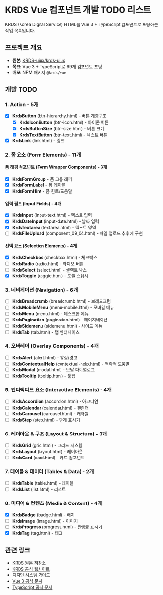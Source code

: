 # KRDS Vue 컴포넌트 개발 TODO 리스트

KRDS (Korea Digital Service) HTML을 Vue 3 + TypeScript 컴포넌트로 포팅하는 작업 목록입니다.

## 프로젝트 개요

- **원본**: [KRDS-uiux/krds-uiux](https://github.com/KRDS-uiux/krds-uiux)
- **목표**: Vue 3 + TypeScript로 69개 컴포넌트 포팅
- **배포**: NPM 패키지 `@krds/vue`

## 개발 TODO

### 1. Action - 5개
- [x] **KrdsButton** (btn-hierarchy.html) - 버튼 계층구조
  - [x] **KrdsIconButton** (btn-icon.html) - 아이콘 버튼  
  - [x] **KrdsButtonSize** (btn-size.html) - 버튼 크기
  - [x] **KrdsTextButton** (btn-text.html) - 텍스트 버튼

- [x] **KrdsLink** (link.html) - 링크

### 2. 폼 요소 (Form Elements) - 11개

#### 폼 래핑 컴포넌트 (Form Wrapper Components) - 3개
- [x] **KrdsFormGroup** - 폼 그룹 래퍼
- [x] **KrdsFormLabel** - 폼 레이블
- [x] **KrdsFormHint** - 폼 힌트/도움말

#### 입력 필드 (Input Fields) - 4개
- [x] **KrdsInput** (input-text.html) - 텍스트 입력
- [x] **KrdsDateInput** (input-date.html) - 날짜 입력
- [x] **KrdsTextarea** (textarea.html) - 텍스트 영역
- [ ] **KrdsFileUpload** (component_09_04.html) - 파일 업로드 추후에 구현

#### 선택 요소 (Selection Elements) - 4개
- [x] **KrdsCheckbox** (checkbox.html) - 체크박스
- [ ] **KrdsRadio** (radio.html) - 라디오 버튼
- [ ] **KrdsSelect** (select.html) - 셀렉트 박스
- [x] **KrdsToggle** (toggle.html) - 토글 스위치

### 3. 네비게이션 (Navigation) - 6개
- [ ] **KrdsBreadcrumb** (breadcrumb.html) - 브레드크럼
- [ ] **KrdsMobileMenu** (menu-mobile.html) - 모바일 메뉴
- [ ] **KrdsMenu** (menu.html) - 데스크톱 메뉴
- [ ] **KrdsPagination** (pagination.html) - 페이지네이션
- [ ] **KrdsSidemenu** (sidemenu.html) - 사이드 메뉴
- [ ] **KrdsTab** (tab.html) - 탭 인터페이스

### 4. 오버레이 (Overlay Components) - 4개
- [ ] **KrdsAlert** (alert.html) - 알림/경고
- [ ] **KrdsContextualHelp** (contextual-help.html) - 맥락적 도움말
- [ ] **KrdsModal** (modal.html) - 모달 다이얼로그
- [ ] **KrdsTooltip** (tooltip.html) - 툴팁

### 5. 인터랙티브 요소 (Interactive Elements) - 4개
- [ ] **KrdsAccordion** (accordion.html) - 아코디언
- [ ] **KrdsCalendar** (calendar.html) - 캘린더
- [ ] **KrdsCarousel** (carousel.html) - 캐러셀
- [ ] **KrdsStep** (step.html) - 단계 표시기

### 6. 레이아웃 & 구조 (Layout & Structure) - 3개
- [ ] **KrdsGrid** (grid.html) - 그리드 시스템
- [ ] **KrdsLayout** (layout.html) - 레이아웃
- [ ] **KrdsCard** (card.html) - 카드 컴포넌트

### 7. 테이블 & 데이터 (Tables & Data) - 2개
- [ ] **KrdsTable** (table.html) - 테이블
- [ ] **KrdsList** (list.html) - 리스트

### 8. 미디어 & 컨텐츠 (Media & Content) - 4개
- [x] **KrdsBadge** (badge.html) - 배지
- [ ] **KrdsImage** (image.html) - 이미지
- [ ] **KrdsProgress** (progress.html) - 진행률 표시기
- [x] **KrdsTag** (tag.html) - 태그

## 관련 링크

- [KRDS 원본 저장소](https://github.com/KRDS-uiux/krds-uiux)
- [KRDS 공식 웹사이트](https://www.krds.go.kr/)
- [디자인 시스템 가이드](https://www.krds.go.kr/html/site/index.html)
- [Vue 3 공식 문서](https://vuejs.org/)
- [TypeScript 공식 문서](https://www.typescriptlang.org/)

